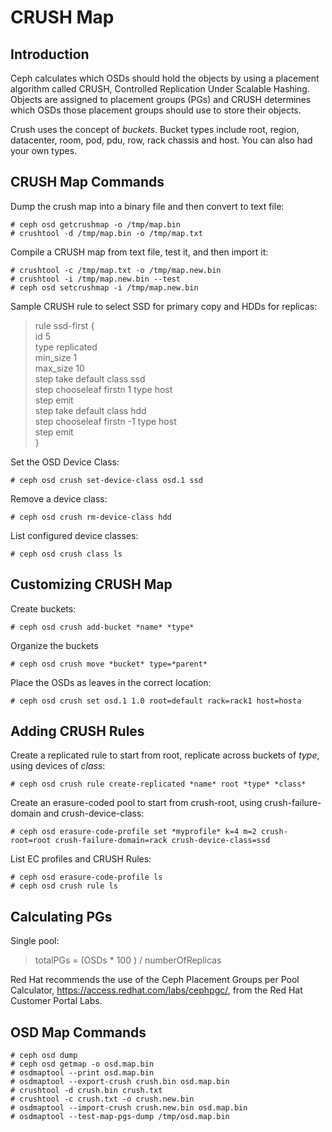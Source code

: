 # CRUSH Map

## Introduction

Ceph calculates which OSDs should hold the objects by using a placement algorithm called CRUSH, Controlled Replication Under Scalable Hashing.  Objects are assigned to placement groups (PGs) and CRUSH determines which OSDs those placement groups should use to store their objects.

Crush uses the concept of *buckets*.  Bucket types include root, region, datacenter, room, pod, pdu, row, rack chassis and host.  You can also had your own types.

## CRUSH Map Commands

Dump the crush map into a binary file and then convert to text file:
```
# ceph osd getcrushmap -o /tmp/map.bin
# crushtool -d /tmp/map.bin -o /tmp/map.txt
```

Compile a CRUSH map from text file, test it, and then import it:
```
# crushtool -c /tmp/map.txt -o /tmp/map.new.bin
# crushtool -i /tmp/map.new.bin --test
# ceph osd setcrushmap -i /tmp/map.new.bin
```
Sample CRUSH rule to select SSD for primary copy and HDDs for replicas:
> rule ssd-first {  
      id 5  
      type replicated  
      min_size 1  
      max_size 10  
      step take default class ssd  
      step chooseleaf firstn 1 type host  
      step emit  
      step take default class hdd  
      step chooseleaf firstn -1 type host  
      step emit  
  }   

Set the OSD Device Class:
```
# ceph osd crush set-device-class osd.1 ssd
```

Remove a device class:
```
# ceph osd crush rm-device-class hdd
```

List configured device classes:
```
# ceph osd crush class ls
```

## Customizing CRUSH Map

Create buckets:
```
# ceph osd crush add-bucket *name* *type* 
```

Organize the buckets
``` 
# ceph osd crush move *bucket* type=*parent*
```

Place the OSDs as leaves in the correct location:
```
# ceph osd crush set osd.1 1.0 root=default rack=rack1 host=hosta
```


## Adding CRUSH Rules

Create a replicated rule to start from root, replicate across buckets of *type*, using devices of *class*:
```
# ceph osd crush rule create-replicated *name* root *type* *class*
```

Create an erasure-coded pool to start from crush-root, using crush-failure-domain and crush-device-class:
```
# ceph osd erasure-code-profile set *myprofile* k=4 m=2 crush-root=root crush-failure-domain=rack crush-device-class=ssd
```

List EC profiles and CRUSH Rules:
```
# ceph osd erasure-code-profile ls
# ceph osd crush rule ls
```

## Calculating PGs

Single pool:
> totalPGs = (OSDs * 100 ) / numberOfReplicas

Red Hat recommends the use of the Ceph Placement Groups per Pool Calculator, https://access.redhat.com/labs/cephpgc/, from the Red Hat Customer Portal Labs.

## OSD Map Commands

```
# ceph osd dump
# ceph osd getmap -o osd.map.bin
# osdmaptool --print osd.map.bin
# osdmaptool --export-crush crush.bin osd.map.bin
# crushtool -d crush.bin crush.txt
# crushtool -c crush.txt -o crush.new.bin
# osdmaptool --import-crush crush.new.bin osd.map.bin
# osdmaptool --test-map-pgs-dump /tmp/osd.map.bin
```
